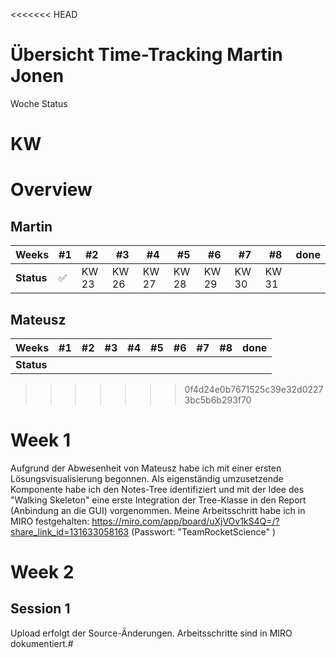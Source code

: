 <<<<<<< HEAD
# Übersicht Time-Tracking Martin Jonen

Woche Status

KW 
=======
# Overview
## Martin
| **Weeks**  | #1   | #2 | #3 | #4 | #5 | #6 | #7 | #8 | done  |
|------------|------|----|----|----|----|----|----|----|---|
| **Status** | :white_check_mark: |KW 23| KW 26 | KW 27 | KW 28 | KW 29 | KW 30 | KW 31 |   |

## Mateusz
| **Weeks**  | #1   | #2 | #3 | #4 | #5 | #6 | #7 | #8 | done  |
|------------|------|----|----|----|----|----|----|----|---|
| **Status** |  |    |    |    |    |    |    |    |   |
>>>>>>> 0f4d24e0b7671525c39e32d02273bc5b6b293f70

# Week 1

Aufgrund der Abwesenheit von Mateusz habe ich mit einer ersten Lösungsvisualisierung begonnen. Als eigenständig umzusetzende Komponente habe ich den Notes-Tree identifiziert und mit der Idee des "Walking Skeleton" eine erste Integration der Tree-Klasse in den Report (Anbindung an die GUI) vorgenommen. Meine Arbeitsschritt habe ich in MIRO festgehalten: https://miro.com/app/board/uXjVOv1kS4Q=/?share_link_id=131633058163 (Passwort: "TeamRocketScience" )

# Week 2

## Session 1

Upload erfolgt der Source-Änderungen. Arbeitsschritte sind in MIRO dokumentiert.#
